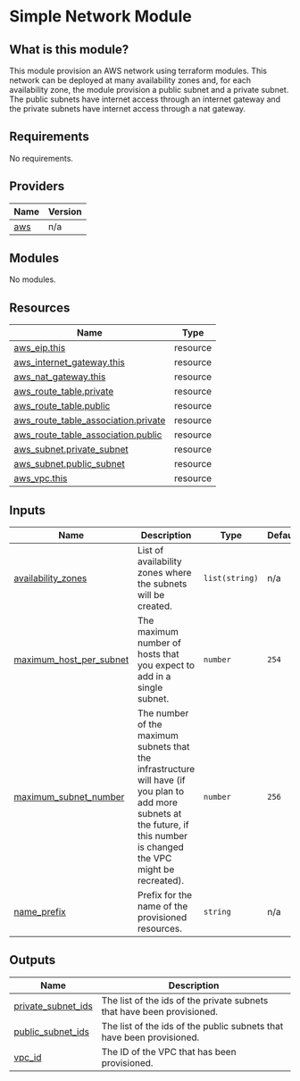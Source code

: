 # Simple Network Module

## What is this module?

This module provision an AWS network using terraform modules. This network can be deployed at many availability zones and, for each availability zone, the module provision a public subnet and a private subnet. The public subnets have internet access through an internet gateway and the private subnets have internet access through a nat gateway.

<!-- BEGIN_TF_DOCS -->
## Requirements

No requirements.

## Providers

| Name | Version |
|------|---------|
| <a name="provider_aws"></a> [aws](#provider\_aws) | n/a |

## Modules

No modules.

## Resources

| Name | Type |
|------|------|
| [aws_eip.this](https://registry.terraform.io/providers/hashicorp/aws/latest/docs/resources/eip) | resource |
| [aws_internet_gateway.this](https://registry.terraform.io/providers/hashicorp/aws/latest/docs/resources/internet_gateway) | resource |
| [aws_nat_gateway.this](https://registry.terraform.io/providers/hashicorp/aws/latest/docs/resources/nat_gateway) | resource |
| [aws_route_table.private](https://registry.terraform.io/providers/hashicorp/aws/latest/docs/resources/route_table) | resource |
| [aws_route_table.public](https://registry.terraform.io/providers/hashicorp/aws/latest/docs/resources/route_table) | resource |
| [aws_route_table_association.private](https://registry.terraform.io/providers/hashicorp/aws/latest/docs/resources/route_table_association) | resource |
| [aws_route_table_association.public](https://registry.terraform.io/providers/hashicorp/aws/latest/docs/resources/route_table_association) | resource |
| [aws_subnet.private_subnet](https://registry.terraform.io/providers/hashicorp/aws/latest/docs/resources/subnet) | resource |
| [aws_subnet.public_subnet](https://registry.terraform.io/providers/hashicorp/aws/latest/docs/resources/subnet) | resource |
| [aws_vpc.this](https://registry.terraform.io/providers/hashicorp/aws/latest/docs/resources/vpc) | resource |

## Inputs

| Name | Description | Type | Default | Required |
|------|-------------|------|---------|:--------:|
| <a name="input_availability_zones"></a> [availability\_zones](#input\_availability\_zones) | List of availability zones where the subnets will be created. | `list(string)` | n/a | yes |
| <a name="input_maximum_host_per_subnet"></a> [maximum\_host\_per\_subnet](#input\_maximum\_host\_per\_subnet) | The maximum number of hosts that you expect to add in a single subnet. | `number` | `254` | no |
| <a name="input_maximum_subnet_number"></a> [maximum\_subnet\_number](#input\_maximum\_subnet\_number) | The number of the maximum subnets that the infrastructure will have (if you plan to add more subnets at the future, if this number is changed the VPC might be recreated). | `number` | `256` | no |
| <a name="input_name_prefix"></a> [name\_prefix](#input\_name\_prefix) | Prefix for the name of the provisioned resources. | `string` | n/a | yes |

## Outputs

| Name | Description |
|------|-------------|
| <a name="output_private_subnet_ids"></a> [private\_subnet\_ids](#output\_private\_subnet\_ids) | The list of the ids of the private subnets that have been provisioned. |
| <a name="output_public_subnet_ids"></a> [public\_subnet\_ids](#output\_public\_subnet\_ids) | The list of the ids of the public subnets that have been provisioned. |
| <a name="output_vpc_id"></a> [vpc\_id](#output\_vpc\_id) | The ID of the VPC that has been provisioned. |
<!-- END_TF_DOCS -->